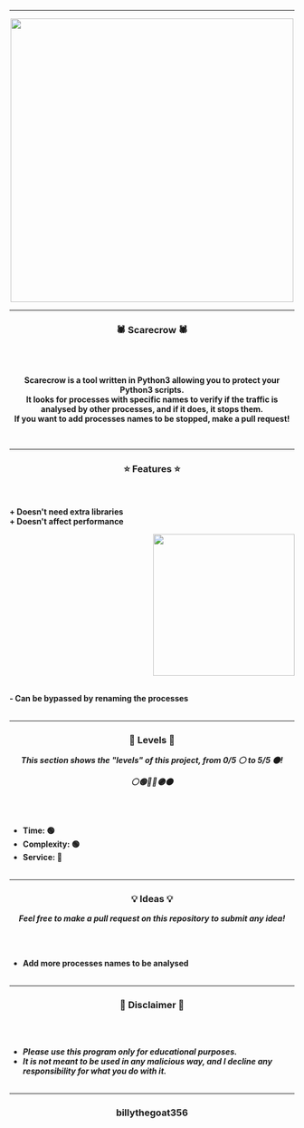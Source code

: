 -----

<p align="center">
<img src="https://repository-images.githubusercontent.com/427535556/2610bacd-4545-4513-b36f-920431e03ea8", width="500", height="500">
</p>

-----

### <p align="center">🕷️ Scarecrow 🕷️</p>

<br><br>
<p align="center">
<strong>
Scarecrow is a tool written in Python3 allowing you to protect your Python3 scripts.
<br>
It looks for processes with specific names to verify if the traffic is analysed by other processes, and if it does, it stops them.
<br>
If you want to add processes names to be stopped, make a pull request!
</strong>
</p>
<br>

-----

### <p align="center">⭐ Features ⭐</p>

<br><br>
<strong>+ Doesn't need extra libraries</strong>
<br>
<strong>+ Doesn't affect performance</strong>
<br>

<p align="right">
<img src="https://repository-images.githubusercontent.com/427535556/2610bacd-4545-4513-b36f-920431e03ea8" width="250", height="250">
</p>

<br>
<strong>- Can be bypassed by renaming the processes</strong>
<br><br>

-----

### <p align="center">🎯 Levels 🎯</p>

<p align="center"><strong><i>This section shows the "levels" of this project, from 0/5 ⚪ to 5/5 ⚫!</i></strong</p>
<p align="center"><strong><i>⚪🟢🔵🔴🟣⚫</i></strong</p>

<br><br>
* Time: 🟢
* Complexity: 🟢
* Service: 🔵
<br><br>

-----

### <p align="center">💡 Ideas 💡</p>

<p align="center"><strong><i>Feel free to make a pull request on this repository to submit any idea!</i></strong</p>

<br><br>
* Add more processes names to be analysed
<br><br>

-----

### <p align="center">📌 Disclaimer 📌</p>

<br><br>
* ***Please use this program only for educational purposes.***
* ***It is not meant to be used in any malicious way, and I decline any responsibility for what you do with it.***
<br><br>

-----

### <p align="center">billythegoat356</p>

